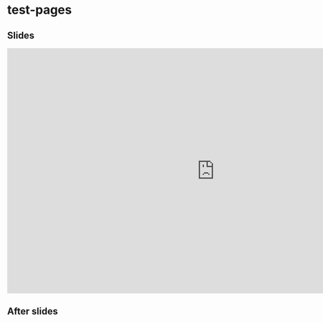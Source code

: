 # test-pages


## Slides

<iframe src="https://docs.google.com/presentation/d/e/2PACX-1vRJKklJc9aDguatav5Sm5v3zpL0pLN0CKWFitb2utxtqlpnpksvtjNWnTTLyQSX6G3-7YMTRb-kGjIy/embed?start=false&loop=false" frameborder="0" width="960" height="569" allowfullscreen="true" mozallowfullscreen="true" webkitallowfullscreen="true"></iframe>

## After slides
